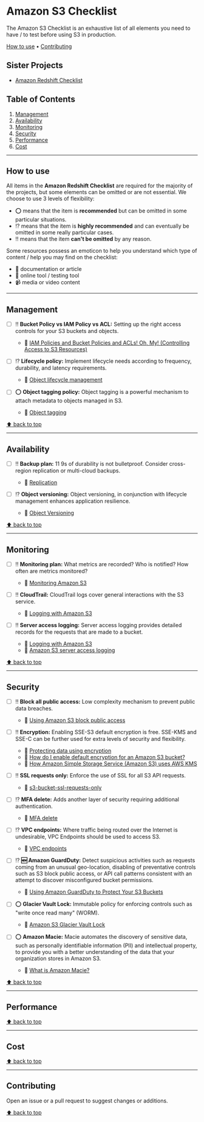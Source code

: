 # Amazon S3 Checklist

The Amazon S3 Checklist is an exhaustive list of all elements you need to have / to test before using S3 in production.

[How to use](#how-to-use) • [Contributing](#contributing)

## Sister Projects

- [Amazon Redshift Checklist](https://github.com/servian/amazon-redshift-checklist)

## Table of Contents

1. [Management](#management)
2. [Availability](#availability)
3. [Monitoring](#monitoring)
4. [Security](#security)
5. [Performance](#performance)
6. [Cost](#cost)

---

## How to use

All items in the **Amazon Redshift Checklist** are required for the majority of the projects, but some elements can be omitted or are not essential. We choose to use 3 levels of flexibility:

- :o: means that the item is **recommended** but can be omitted in some particular situations.
- :interrobang: means that the item is **highly recommended** and can eventually be omitted in some really particular cases.
- :bangbang: means that the item **can't be omitted** by any reason.

Some resources possess an emoticon to help you understand which type of content / help you may find on the checklist:

- :book: documentation or article
- :wrench: online tool / testing tool
- :video_camera: media or video content

---

## Management

- [ ] :bangbang: **Bucket Policy vs IAM Policy vs ACL:** Setting up the right access controls for your S3 buckets and objects.

  - :book: [IAM Policies and Bucket Policies and ACLs! Oh, My! (Controlling Access to S3 Resources)](https://aws.amazon.com/blogs/security/iam-policies-and-bucket-policies-and-acls-oh-my-controlling-access-to-s3-resources/)

- [ ] :interrobang: **Lifecycle policy:** Implement lifecycle needs according to frequency, durability, and latency requirements.

  - :book: [Object lifecycle management](https://docs.aws.amazon.com/AmazonS3/latest/dev/object-lifecycle-mgmt.html)

- [ ] :o: **Object tagging policy:** Object tagging is a powerful mechanism to attach metadata to objects managed in S3.

  - :book: [Object tagging](https://docs.aws.amazon.com/AmazonS3/latest/dev/object-tagging.html)

[:arrow_up: back to top](#table-of-contents)

---

## Availability

- [ ] :bangbang: **Backup plan:** 11 9s of durability is not bulletproof. Consider cross-region replication or multi-cloud backups.

  - :book: [Replication](https://docs.aws.amazon.com/AmazonS3/latest/dev/replication.html)

- [ ] :interrobang: **Object versioning:** Object versioning, in conjunction with lifecycle management enhances application resilience.

  - :book: [Object Versioning](https://docs.aws.amazon.com/AmazonS3/latest/dev/ObjectVersioning.html)

[:arrow_up: back to top](#table-of-contents)

---

## Monitoring

- [ ] :bangbang: **Monitoring plan:** What metrics are recorded? Who is notified? How often are metrics monitored?

  - :book: [Monitoring Amazon S3](https://docs.aws.amazon.com/AmazonS3/latest/dev/monitoring-overview.html)

- [ ] :bangbang: **CloudTrail:** CloudTrail logs cover general interactions with the S3 service.

  - :book: [Logging with Amazon S3](https://docs.aws.amazon.com/AmazonS3/latest/dev/logging-with-S3.html)

- [ ] :bangbang: **Server access logging:** Server access logging provides detailed records for the requests that are made to a bucket.

  - :book: [Logging with Amazon S3](https://docs.aws.amazon.com/AmazonS3/latest/dev/logging-with-S3.html)
  - :book: [Amazon S3 server access logging](https://docs.aws.amazon.com/AmazonS3/latest/dev/ServerLogs.html)

[:arrow_up: back to top](#table-of-contents)

---

## Security

- [ ] :bangbang: **Block all public access:** Low complexity mechanism to prevent public data breaches.

  - :book: [Using Amazon S3 block public access](https://docs.aws.amazon.com/AmazonS3/latest/dev/access-control-block-public-access.html)

- [ ] :bangbang: **Encryption:** Enabling SSE-S3 default encryption is free. SSE-KMS and SSE-C can be further used for extra levels of security and flexibility.

  - :book: [Protecting data using encryption](https://docs.aws.amazon.com/AmazonS3/latest/dev/UsingEncryption.html)
  - :book: [How do I enable default encryption for an Amazon S3 bucket?](https://docs.aws.amazon.com/AmazonS3/latest/user-guide/default-bucket-encryption.html)
  - :book: [How Amazon Simple Storage Service (Amazon S3) uses AWS KMS](https://docs.aws.amazon.com/kms/latest/developerguide/services-s3.html)

- [ ] :bangbang: **SSL requests only:** Enforce the use of SSL for all S3 API requests.

  - :book: [s3-bucket-ssl-requests-only](https://docs.aws.amazon.com/config/latest/developerguide/s3-bucket-ssl-requests-only.html)

- [ ] :interrobang: **MFA delete:** Adds another layer of security requiring additional authentication.

  - :book: [MFA delete](https://docs.amazonaws.cn/en_us/AmazonS3/latest/dev/Versioning.html#MultiFactorAuthenticationDelete)

- [ ] :interrobang: **VPC endpoints:** Where traffic being routed over the Internet is undesirable, VPC Endpoints should be used to access S3.

  - :book: [VPC endpoints](https://docs.aws.amazon.com/vpc/latest/userguide/vpc-endpoints.html)

- [ ] :interrobang: **:new: Amazon GuardDuty:** Detect suspicious activities such as requests coming from an unusual geo-location, disabling of preventative controls such as S3 block public access, or API call patterns consistent with an attempt to discover misconfigured bucket permissions.

  - :book: [Using Amazon GuardDuty to Protect Your S3 Buckets](https://aws.amazon.com/blogs/aws/new-using-amazon-guardduty-to-protect-your-s3-buckets/)

- [ ] :o: **Glacier Vault Lock:** Immutable policy for enforcing controls such as "write once read many" (WORM).

  - :book: [Amazon S3 Glacier Vault Lock](https://docs.aws.amazon.com/amazonglacier/latest/dev/vault-lock.html)

- [ ] :o: **Amazon Macie:** Macie automates the discovery of sensitive data, such as personally identifiable information (PII) and intellectual property, to provide you with a better understanding of the data that your organization stores in Amazon S3.

  - :book: [What is Amazon Macie?](https://docs.aws.amazon.com/macie/latest/user/what-is-macie.html)

[:arrow_up: back to top](#table-of-contents)

---

## Performance

[:arrow_up: back to top](#table-of-contents)

---

## Cost

[:arrow_up: back to top](#table-of-contents)

---

## Contributing

Open an issue or a pull request to suggest changes or additions.

[:arrow_up: back to top](#table-of-contents)
